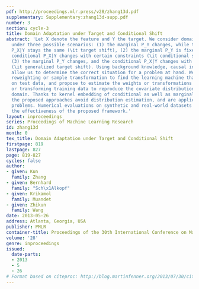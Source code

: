 ```yaml
---
pdf: http://proceedings.mlr.press/v28/zhang13d.pdf
supplementary: Supplementary:zhang13d-supp.pdf
number: 3
section: cycle-3
title: Domain Adaptation under Target and Conditional Shift
abstract: 'Let X denote the feature and Y the target. We consider domain adaptation
  under three possible scenarios: (1) the marginal P_Y changes, while the conditional
  P_X|Y stays the same (\it target shift), (2) the marginal P_Y is fixed, while the
  conditional P_X|Y changes with certain constraints (\it conditional shift), and
  (3) the marginal P_Y changes, and the conditional P_X|Y changes with constraints
  (\it generalized target shift). Using background knowledge, causal interpretations
  allow us to determine the correct situation for a problem at hand. We exploit importance
  reweighting or sample transformation to find the learning machine that works well
  on test data, and propose to estimate the weights or transformations by \it reweighting
  or transforming training data to reproduce the covariate distribution on the test
  domain. Thanks to kernel embedding of conditional as well as marginal distributions,
  the proposed approaches avoid distribution estimation, and are applicable for high-dimensional
  problems. Numerical evaluations on synthetic and real-world datasets demonstrate
  the effectiveness of the proposed framework.'
layout: inproceedings
series: Proceedings of Machine Learning Research
id: zhang13d
month: 0
tex_title: Domain Adaptation under Target and Conditional Shift
firstpage: 819
lastpage: 827
page: 819-827
cycles: false
author:
- given: Kun
  family: Zhang
- given: Bernhard
  family: "Sch\x1Alkopf"
- given: Krikamol
  family: Muandet
- given: Zhikun
  family: Wang
date: 2013-05-26
address: Atlanta, Georgia, USA
publisher: PMLR
container-title: Proceedings of the 30th International Conference on Machine Learning
volume: '28'
genre: inproceedings
issued:
  date-parts:
  - 2013
  - 5
  - 26
# Format based on citeproc: http://blog.martinfenner.org/2013/07/30/citeproc-yaml-for-bibliographies/
---
```


